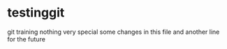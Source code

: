 # testinggit
git training nothing very special
some changes in this file
and another line for the future

